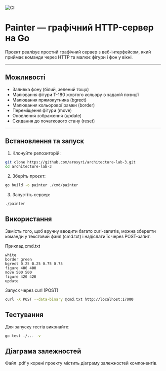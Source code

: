 ![CI](https://github.com/arosyri/architecture-lab-3/actions/workflows/go.yml/badge.svg)
# Painter — графічний HTTP-сервер на Go

Проєкт реалізує простий графічний сервер з веб-інтерфейсом, який приймає команди через HTTP та малює фігури і фон у вікні.

---

## Можливості

- Заливка фону (білий, зелений тощо)
- Малювання фігури T-180 жовтого кольору в заданій позиції
- Малювання прямокутника (bgrect)
- Малювання кольорової рамки (border)
- Переміщення фігури (move)
- Оновлення зображення (update)
- Скидання до початкового стану (reset)

---

## Встановлення та запуск

1. Клонуйте репозиторій:

```bash
git clone https://github.com/arosyri/architecture-lab-3.git
cd architecture-lab-3
```
2. Зберіть проєкт:

```bash
go build -o painter ./cmd/painter
```
3. Запустіть сервер:

```bash
./painter
```
## Використання
Замість того, щоб вручну вводити багато curl-запитів, можна зберегти команди у текстовий файл (cmd.txt) і надіслати їх через POST-запит.

Приклад cmd.txt

```
white
border green
bgrect 0.25 0.25 0.75 0.75
figure 400 400
move 500 500
figure 420 420
update
```
Запуск через curl (POST)

```bash
curl -X POST --data-binary @cmd.txt http://localhost:17000
```
## Тестування
Для запуску тестів виконайте:

```bash
go test ./... -v
```
## Діаграма залежностей
Файл .pdf у корені проєкту містить діаграму залежностей компонентів.
